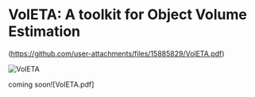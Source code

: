 # VolETA: A toolkit for Object Volume Estimation 

(https://github.com/user-attachments/files/15885829/VolETA.pdf)

![VolETA](https://github.com/umairharon/VolETA-MetaFood/assets/88880739/72d79d31-087d-4455-b4ae-63bb41fcf0e8)


coming soon![VolETA.pdf]

